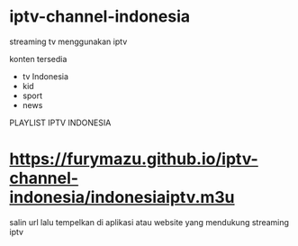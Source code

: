 # iptv-channel-indonesia

streaming tv menggunakan iptv

konten tersedia
- tv Indonesia
- kid
- sport
- news

PLAYLIST IPTV INDONESIA
# https://furymazu.github.io/iptv-channel-indonesia/indonesiaiptv.m3u

salin url lalu tempelkan di aplikasi atau website yang mendukung streaming iptv
